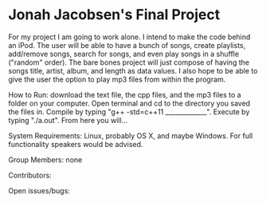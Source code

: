 # Jonah Jacobsen's Final Project
For my project I am going to work alone. I intend to make the code behind an iPod. The user will be able to have a bunch of songs, create playlists, add/remove songs, search for songs, and even play songs in a shuffle ("random" order). The bare bones project will just compose of having the songs title, artist, album, and length as data values. I also hope to be able to give the user the option to play mp3 files from within the program.

How to Run: download the text file, the cpp files, and the mp3 files to a folder on your computer. Open terminal and cd to the directory you saved the files in. Compile by typing "g++ -std=c++11 _____________". Execute by typing "./a.out". From here you will...

System Requirements: Linux, probably OS X, and maybe Windows. For full functionality speakers would be advised.

Group Members: none

Contributors:

Open issues/bugs: